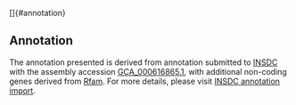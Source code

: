 []{#annotation}

Annotation
----------

The annotation presented is derived from annotation submitted to
[INSDC](http://www.insdc.org) with the assembly accession
[GCA\_000616865.1](http://www.ebi.ac.uk/ena/data/view/GCA_000616865.1),
with additional non-coding genes derived from
[Rfam](http://rfam.xfam.org/). For more details, please visit [INSDC
annotation
import](http://ensemblgenomes.org/info/data/insdc_annotation).
